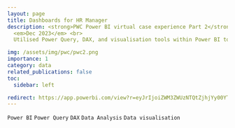 ```yaml
---
layout: page
title: Dashboards for HR Manager
description: <strong>PWC Power BI virtual case experience Part 2</strong><br>
  <em>Dec 2023</em> <br>
  Utilised Power Query, DAX, and visualisation tools within Power BI to create visualizations to represent HR data, particularly focusing on gender-related KPIs.

img: /assets/img/pwc/pwc2.png
importance: 1
category: data
related_publications: false
toc:
  sidebar: left

redirect: https://app.powerbi.com/view?r=eyJrIjoiZWM3ZWUzNTQtZjhjYy00YThjLWFiY2UtOWJmMmE3MGI2M2FlIiwidCI6ImNhYmFmZjVlLWExMTMtNDJhMS1iMjliLTIwMDk2N2M0NTZmYSIsImMiOjEwfQ%3D%3D
---
```


`Power BI`
`Power Query`
`DAX`
`Data Analysis`
`Data visualisation`
